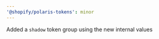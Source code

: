 ```yaml
---
'@shopify/polaris-tokens': minor
---
```


Added a `shadow` token group using the new internal values
